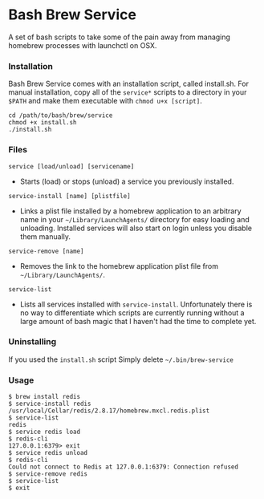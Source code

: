 # Bash Brew Service
A set of bash scripts to take some of the pain away from managing homebrew processes with launchctl on OSX.

### Installation
Bash Brew Service comes with an installation script, called install.sh. For manual installation, copy all of the `service*` scripts to a directory in your `$PATH` and make them executable with `chmod u+x [script]`.

```
cd /path/to/bash/brew/service
chmod +x install.sh
./install.sh
```

### Files
`service [load/unload] [servicename]`

* Starts (load) or stops (unload) a service you previously installed.

`service-install [name] [plistfile]`

* Links a plist file installed by a homebrew application to an arbitrary name in your `~/Library/LaunchAgents/` directory for easy loading and unloading. Installed services will also start on login unless you disable them manually.

`service-remove [name]`

* Removes the link to the homebrew application plist file from `~/Library/LaunchAgents/`.

`service-list`

* Lists all services installed with `service-install`. Unfortunately there is no way to differentiate which scripts are currently running without a large amount of bash magic that I haven't had the time to complete yet.

### Uninstalling
If you used the `install.sh` script Simply delete `~/.bin/brew-service`

### Usage

```
$ brew install redis
$ service-install redis /usr/local/Cellar/redis/2.8.17/homebrew.mxcl.redis.plist
$ service-list
redis
$ service redis load
$ redis-cli
127.0.0.1:6379> exit
$ service redis unload
$ redis-cli
Could not connect to Redis at 127.0.0.1:6379: Connection refused
$ service-remove redis
$ service-list
$ exit
```
